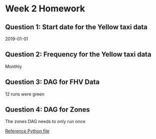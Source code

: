 # Week 2 Homework

## Question 1: Start date for the Yellow taxi data
2019-01-01

## Question 2: Frequency for the Yellow taxi data
Monthly

## Question 3: DAG for FHV Data 
12 runs were green

## Question 4: DAG for Zones
The zones DAG needs to only run once

[Reference Python file](./airflow/dags/homework2_task.py)